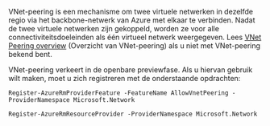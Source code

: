 VNet-peering is een mechanisme om twee virtuele netwerken in dezelfde regio via het backbone-netwerk van Azure met elkaar te verbinden. Nadat de twee virtuele netwerken zijn gekoppeld, worden ze voor alle connectiviteitsdoeleinden als één virtueel netwerk weergegeven. Lees [VNet Peering overview](../articles/virtual-network/virtual-network-peering-overview.md) (Overzicht van VNet-peering) als u niet met VNet-peering bekend bent.

VNet-peering verkeert in de openbare previewfase. Als u hiervan gebruik wilt maken, moet u zich registreren met de onderstaande opdrachten:

    Register-AzureRmProviderFeature -FeatureName AllowVnetPeering -ProviderNamespace Microsoft.Network

    Register-AzureRmResourceProvider -ProviderNamespace Microsoft.Network
 


<!--HONumber=ago16_HO4-->


